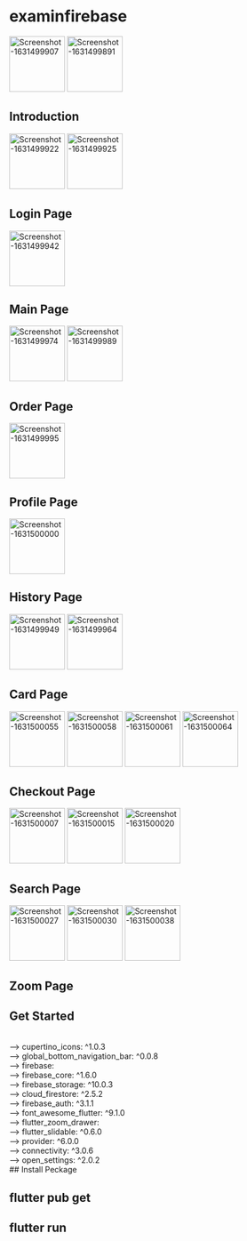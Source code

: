 # examinfirebase

<a href="https://ibb.co/4Y8k8Vr"><img src="https://i.ibb.co/mX9p9cW/Screenshot-1631499907.png" alt="Screenshot-1631499907" border="0" width=100></a>
<a href="https://ibb.co/Mp8rX1G"><img src="https://i.ibb.co/TRK6C0b/Screenshot-1631499891.png" alt="Screenshot-1631499891" border="0" width=100></a>
## Introduction
<a href="https://ibb.co/tMvLcnc"><img src="https://i.ibb.co/27CZPRP/Screenshot-1631499922.png" alt="Screenshot-1631499922" border="0" width=100></a>
<a href="https://ibb.co/5GHMNsn"><img src="https://i.ibb.co/17WvDRd/Screenshot-1631499925.png" alt="Screenshot-1631499925" border="0" width=100></a>
## Login Page
<a href="https://ibb.co/JtNmTmm"><img src="https://i.ibb.co/dMSjvjj/Screenshot-1631499942.png" alt="Screenshot-1631499942" border="0" width=100></a>
## Main Page
<a href="https://ibb.co/FbLcQzv"><img src="https://i.ibb.co/TBxJQtX/Screenshot-1631499974.png" alt="Screenshot-1631499974" border="0" width=100></a>
<a href="https://ibb.co/6ny9PP7"><img src="https://i.ibb.co/X2W0ssr/Screenshot-1631499989.png" alt="Screenshot-1631499989" border="0" width=100></a>
## Order Page
<a href="https://ibb.co/KGDwZL7"><img src="https://i.ibb.co/g7dV1Pw/Screenshot-1631499995.png" alt="Screenshot-1631499995" border="0" width=100></a>
## Profile Page
<a href="https://ibb.co/QcnPsXR"><img src="https://i.ibb.co/mBt9QSw/Screenshot-1631500000.png" alt="Screenshot-1631500000" border="0" width=100></a>
## History Page
<a href="https://ibb.co/GPrrCPW"><img src="https://i.ibb.co/w622p6S/Screenshot-1631499949.png" alt="Screenshot-1631499949" border="0" width=100></a>
<a href="https://ibb.co/FKDWf32"><img src="https://i.ibb.co/R9DSMbf/Screenshot-1631499964.png" alt="Screenshot-1631499964" border="0" width=100></a>
## Card Page
<a href="https://ibb.co/w0NXdHj"><img src="https://i.ibb.co/p0v81D5/Screenshot-1631500055.png" alt="Screenshot-1631500055" border="0" width=100></a>
<a href="https://ibb.co/kG0HrwX"><img src="https://i.ibb.co/Pr4mbPg/Screenshot-1631500058.png" alt="Screenshot-1631500058" border="0" width=100></a>
<a href="https://ibb.co/wwksp60"><img src="https://i.ibb.co/nnGCQkg/Screenshot-1631500061.png" alt="Screenshot-1631500061" border="0" width=100></a>
<a href="https://ibb.co/1b01brL"><img src="https://i.ibb.co/521m2r6/Screenshot-1631500064.png" alt="Screenshot-1631500064" border="0" width=100></a>
## Checkout Page
<a href="https://ibb.co/FwBkPqx"><img src="https://i.ibb.co/cFNKmXg/Screenshot-1631500007.png" alt="Screenshot-1631500007" border="0" width=100></a>
<a href="https://ibb.co/X2dnGw9"><img src="https://i.ibb.co/znL3tk1/Screenshot-1631500015.png" alt="Screenshot-1631500015" border="0" width=100></a>
<a href="https://ibb.co/HhKw0JC"><img src="https://i.ibb.co/CPwCqr6/Screenshot-1631500020.png" alt="Screenshot-1631500020" border="0" width=100></a>
## Search Page
<a href="https://ibb.co/xs0DqRc"><img src="https://i.ibb.co/j52Tk1x/Screenshot-1631500027.png" alt="Screenshot-1631500027" border="0" width=100></a>
<a href="https://ibb.co/cxVZsyv"><img src="https://i.ibb.co/wYjP2dL/Screenshot-1631500030.png" alt="Screenshot-1631500030" border="0" width=100></a>
<a href="https://ibb.co/vv5JcX5"><img src="https://i.ibb.co/JFLzc3L/Screenshot-1631500038.png" alt="Screenshot-1631500038" border="0" width=100></a>
## Zoom Page

## Get Started
<br>
--> cupertino_icons: ^1.0.3
<br>
--> global_bottom_navigation_bar: ^0.0.8
<br>
--> firebase:
<br>
--> firebase_core: ^1.6.0
<br>
--> firebase_storage: ^10.0.3
<br>
--> cloud_firestore: ^2.5.2
<br>
--> firebase_auth: ^3.1.1
<br>
--> font_awesome_flutter: ^9.1.0
<br>
--> flutter_zoom_drawer:
<br>
--> flutter_slidable: ^0.6.0
<br>
--> provider: ^6.0.0
<br>
--> connectivity: ^3.0.6
<br>
--> open_settings: ^2.0.2
<br>
## Install Peckage 

## flutter pub get
## flutter run


